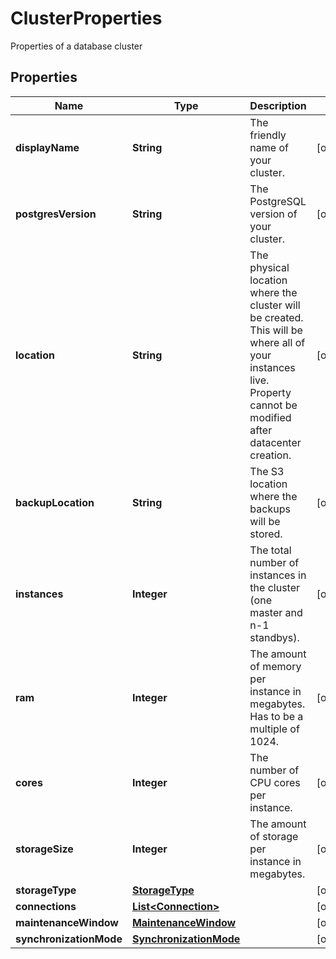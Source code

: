 

# ClusterProperties

Properties of a database cluster
## Properties

| Name | Type | Description | Notes |
| ------------ | ------------- | ------------- | ------------- |
| **displayName** | **String** | The friendly name of your cluster. |  [optional] |
| **postgresVersion** | **String** | The PostgreSQL version of your cluster. |  [optional] |
| **location** | **String** | The physical location where the cluster will be created. This will be where all of your instances live. Property cannot be modified after datacenter creation.  |  [optional] |
| **backupLocation** | **String** | The S3 location where the backups will be stored. |  [optional] |
| **instances** | **Integer** | The total number of instances in the cluster (one master and n-1 standbys).  |  [optional] |
| **ram** | **Integer** | The amount of memory per instance in megabytes. Has to be a multiple of 1024. |  [optional] |
| **cores** | **Integer** | The number of CPU cores per instance. |  [optional] |
| **storageSize** | **Integer** | The amount of storage per instance in megabytes. |  [optional] |
| **storageType** | [**StorageType**](StorageType.md) |  |  [optional] |
| **connections** | [**List&lt;Connection&gt;**](Connection.md) |  |  [optional] |
| **maintenanceWindow** | [**MaintenanceWindow**](MaintenanceWindow.md) |  |  [optional] |
| **synchronizationMode** | [**SynchronizationMode**](SynchronizationMode.md) |  |  [optional] |


